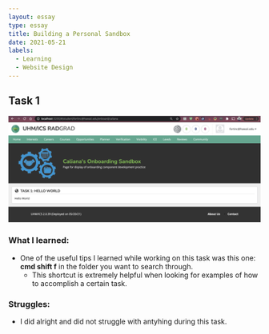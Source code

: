 ```yaml
---
layout: essay
type: essay
title: Building a Personal Sandbox
date: 2021-05-21
labels:
  - Learning
  - Website Design
---
```



## Task 1

<img class="ui centered image" src="../images/Task1Completed.png" alt="NONE">

### What I learned: 
- One of the useful tips I learned while working on this task was this one: **cmd shift f** in the folder you want to search through. 
  - This shortcut is extremely helpful when looking for examples of how to accomplish a certain task.

### Struggles: 
- I did alright and did not struggle with antyhing during this task. 




